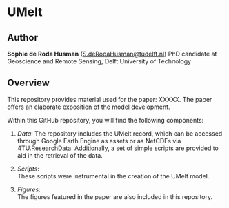 # UMelt

## Author
**Sophie de Roda Husman** (S.deRodaHusman@tudelft.nl)
PhD candidate at Geoscience and Remote Sensing, Delft University of Technology

## Overview
This repository provides material used for the paper: XXXXX. The paper offers an elaborate exposition of the model development. 

Within this GitHub repository, you will find the following components:
1. _Data_:
The repository includes the UMelt record, which can be accessed through Google Earth Engine as assets or as NetCDFs via 4TU.ResearchData. Additionally, a set of simple scripts are provided to aid in the retrieval of the data.

2. _Scripts_:   
These scripts were instrumental in the creation of the UMelt model.

3. _Figures_:   
The figures featured in the paper are also included in this repository.




